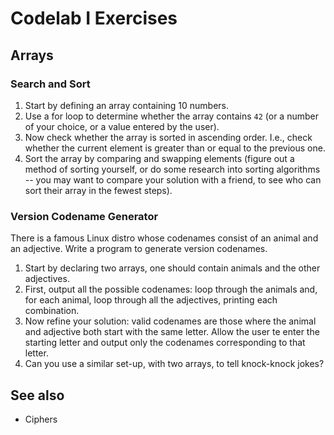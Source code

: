 # Codelab I Exercises

## Arrays

### Search and Sort

1. Start by defining an array containing 10 numbers.
1. Use a for loop to determine whether the array contains `42` (or a number of your choice, or a value entered by the user).
1. Now check whether the array is sorted in ascending order. I.e., check whether the current element is greater than or equal to the previous one.
1. Sort the array by comparing and swapping elements (figure out a method of sorting yourself, or do some research into sorting algorithms -- you may want to compare your solution with a friend, to see who can sort their array in the fewest steps).

### Version Codename Generator

There is a famous Linux distro whose codenames consist of an animal and an adjective. Write a program to generate version codenames.

1. Start by declaring two arrays, one should contain animals and the other adjectives.
1. First, output all the possible codenames: loop through the animals and, for each animal, loop through all the adjectives, printing each combination.
1. Now refine your solution: valid codenames are those where the animal and adjective both start with the same letter. Allow the user te enter the starting letter and output only the codenames corresponding to that letter.
1. Can you use a similar set-up, with two arrays, to tell knock-knock jokes?

## See also

- Ciphers

